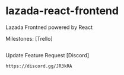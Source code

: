# lazada-react-frontend
Lazada Frontned powered by React


Milestones: [Trello]
```sh

```

Update Feature Request [Discord]
```sh
https://discord.gg/JR3kRA
```
